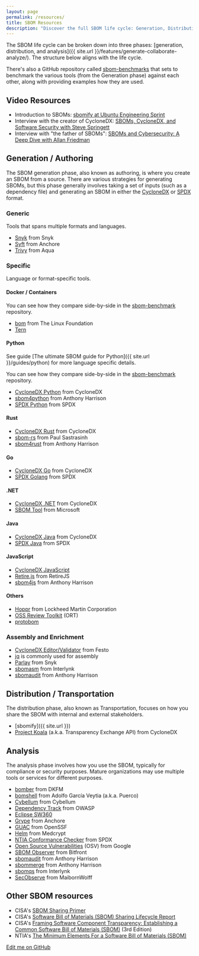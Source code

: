 ```yaml
---
layout: page
permalink: /resources/
title: SBOM Resources
description: "Discover the full SBOM life cycle: Generation, Distribution, and Analysis. Explore tools, benchmarks, and resources for creating, sharing, and utilizing Software Bills of Materials."
---
```


The SBOM life cycle can be broken down into three phases: [generation, distribution, and analysis]({{ site.url }}/features/generate-collaborate-analyze/). The structure below aligns with the life cycle.

There's also a GitHub repository called [sbom-benchmarks](https://github.com/sbomify/sbom-benchmarks) that sets to benchmark the various tools (from the Generation phase) against each other, along with providing examples how they are used.

## Video Resources

* Introduction to SBOMs: [sbomify at Ubuntu Engineering Sprint](https://www.youtube.com/watch?v=5mlR1lPz1no)
* Interview with the creator of CycloneDX: [SBOMs, CycloneDX, and Software Security with Steve Springett](https://www.youtube.com/watch?v=oSBDSJf0FeA)
* Interview with "the father of SBOMs": [SBOMs and Cybersecurity: A Deep Dive with Allan Friedman](https://youtu.be/E77ohYZA2vo)

## Generation / Authoring

The SBOM generation phase, also known as authoring, is where you create an SBOM from a source. There are various strategies for generating SBOMs, but this phase generally involves taking a set of inputs (such as a dependency file) and generating an SBOM in either the [CycloneDX](https://cyclonedx.org/) or [SPDX](https://spdx.dev/) format.

### Generic

Tools that spans multiple formats and languages.

* [Snyk](https://github.com/snyk/cli) from Snyk
* [Syft](https://github.com/anchore/syft) from Anchore
* [Trivy](https://github.com/aquasecurity/trivy) from Aqua

### Specific

Language or format-specific tools.

#### Docker / Containers

You can see how they compare side-by-side in the [sbom-benchmark](https://github.com/sbomify/sbom-benchmarks/tree/master/docker) repository.

* [bom](https://github.com/kubernetes-sigs/bom) from The Linux Foundation
* [Tern](https://github.com/tern-tools/tern)

#### Python

See guide [The ultimate SBOM guide for Python]({{ site.url }}/guides/python) for more language specific details.

You can see how they compare side-by-side in the [sbom-benchmark](https://github.com/sbomify/sbom-benchmarks/tree/master/python) repository.

* [CycloneDX Python](https://github.com/CycloneDX/cyclonedx-python) from CycloneDX
* [sbom4python](https://github.com/anthonyharrison/sbom4python) from Anthony Harrison
* [SPDX Python](https://github.com/spdx/tools-python) from SPDX

#### Rust

* [CycloneDX Rust](https://github.com/CycloneDX/cyclonedx-rust-cargo) from CycloneDX
* [sbom-rs](https://github.com/psastras/sbom-rs) from Paul Sastrasinh
* [sbom4rust](https://github.com/anthonyharrison/sbom4rust) from Anthony Harrison

#### Go

* [CycloneDX Go](https://github.com/CycloneDX/cyclonedx-gomod) from CycloneDX
* [SPDX Golang](https://github.com/spdx/tools-golang) from SPDX

#### .NET

* [CycloneDX .NET](https://github.com/CycloneDX/cyclonedx-dotnet-library) from CycloneDX
* [SBOM Tool](https://github.com/microsoft/sbom-tool) from Microsoft

#### Java

* [CycloneDX Java](https://github.com/CycloneDX/cyclonedx-core-java) from CycloneDX
* [SPDX Java](https://github.com/spdx/Spdx-Java-Library) from SPDX

#### JavaScript

* [CycloneDX JavaScript](https://github.com/CycloneDX/cyclonedx-javascript-library)
* [Retire.js](https://github.com/RetireJS/retire.js) from RetireJS
* [sbom4js](https://github.com/anthonyharrison/sbom4js) from Anthony Harrison

#### Others

* [Hoppr](https://hoppr.dev/) from Lockheed Martin Corporation
* [OSS Review Toolkit](https://github.com/oss-review-toolkit/ort) (ORT)
* [protobom](https://github.com/protobom/protobom)

### Assembly and Enrichment

* [CycloneDX Editor/Validator](https://github.com/Festo-se/cyclonedx-editor-validator/) from Festo
* [jq](https://github.com/jqlang/jq) is commonly used for assembly
* [Parlay](https://github.com/snyk/parlay) from Snyk
* [sbomasm](https://github.com/interlynk-io/sbomasm) from Interlynk
* [sbomaudit](https://github.com/anthonyharrison/sbomaudit) from Anthony Harrison

## Distribution / Transportation

The distribution phase, also known as Transportation, focuses on how you share the SBOM with internal and external stakeholders.

* [sbomify]({{ site.url }})
* [Project Koala](https://github.com/CycloneDX/transparency-exchange-api) (a.k.a. Transparency Exchange API) from CycloneDX

## Analysis

The analysis phase involves how you use the SBOM, typically for compliance or security purposes. Mature organizations may use multiple tools or services for different purposes.

* [bomber](https://github.com/devops-kung-fu/bomber) from DKFM
* [bomshell](https://github.com/puerco/bomshell) from Adolfo García Veytia (a.k.a. Puerco)
* [Cybellum](https://cybellum.com/) from Cybellum
* [Dependency Track](https://dependencytrack.org/) from OWASP
* [Eclipse SW360](https://github.com/eclipse-sw360/sw360)
* [Grype](https://github.com/anchore/grype) from Anchore
* [GUAC](https://guac.sh) from OpenSSF
* [Helm](https://www.medcrypt.com/solutions/helm) from Medcrypt
* [NTIA Conformance Checker](https://github.com/spdx/ntia-conformance-checker) from SPDX
* [Open Source Vulnerabilities](https://osv.dev/) (OSV) from Google
* [SBOM Observer](https://sbom.observer/) from Bitfront
* [sbomaudit](https://github.com/anthonyharrison/sbomaudit) from Anthony Harrison
* [sbommerge](https://github.com/anthonyharrison/sbommerge) from Anthony Harrison
* [sbomqs](https://github.com/interlynk-io/sbomqs) from Interlynk
* [SecObserve](https://github.com/MaibornWolff/SecObserve) from MaibornWolff

## Other SBOM resources

* CISA's [SBOM Sharing Primer](https://www.cisa.gov/sites/default/files/2024-05/SBOM%20Sharing%20Primer.pdf)
* CISA's [Software Bill of Materials (SBOM) Sharing Lifecycle Report](https://www.cisa.gov/sites/default/files/2023-04/sbom-sharing-lifecycle-report_508.pdf)
* CISA's [Framing Software Component Transparency: Establishing a Common Software Bill of Materials (SBOM)](https://www.cisa.gov/sites/default/files/2024-10/SBOM%20Framing%20Software%20Component%20Transparency%202024.pdf) (3rd Edition)
* NTIA's [The Minimum Elements For a Software Bill of Materials (SBOM)](https://www.ntia.gov/sites/default/files/publications/sbom_minimum_elements_report_0.pdf)

[Edit me on GitHub](https://github.com/sbomify/sbomify.com/blob/master/resources.md)
